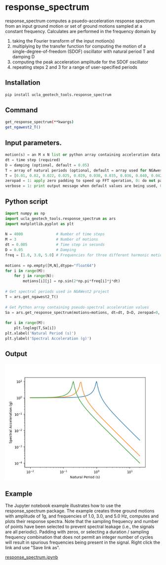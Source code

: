 # response_spectrum

response_spectrum computes a psuedo-acceleration response spectrum from an input ground motion or set of ground motions sampled at a constant frequency. Calculates are performed in the frequency domain by

1. taking the Fourier transform of the input motion(s)
2. multiplying by the transfer function for computing the motion of a single-degree-of-freedom (SDOF) oscillator with natural period T and damping D
3. computing the peak acceleration amplitude for the SDOF oscillator
4. repeating steps 2 and 3 for a range of user-specified periods

## Installation  
```bash
pip install ucla_geotech_tools.response_spectrum
```

## Command
```bash
get_response_spectrum(**kwargs)
get_ngawest2_T()
```

## Input parameters.
```python
motion(s) = an M x N list or python array containing acceleration data, where M is the number of motions and N is the number of data points in each motion. All motions must have the same number of data points. (required)  
dt = time step (required)
D = damping (optional, default = 0.05)
T = array of natural periods (optional, default = array used for NGAwest2 project: 
T = [0.01, 0.02, 0.022, 0.025, 0.029, 0.030, 0.035, 0.036, 0.040, 0.042, 0.044, 0.045, 0.046, 0.048, 0.050, 0.055, 0.060, 0.065, 0.067, 0.070, 0.075, 0.080, 0.085, 0.090, 0.095, 0.100, 0.11, 0.12, 0.13, 0.14, 0.15, 0.16, 0.17, 0.18, 0.19, 0.20, 0.22, 0.24, 0.25, 0.26, 0.28, 0.29, 0.30, 0.32, 0.34, 0.35, 0.36, 0.38, 0.40, 0.42, 0.44, 0.45, 0.46, 0.48, 0.50, 0.55, 0.60, 0.65, 0.70, 0.75, 0.80, 0.85, 0.90, 0.95, 1.0, 1.1, 1.2, 1.3, 1.4, 1.5, 1.6, 1.7, 1.8, 1.9, 2.0, 2.2, 2.4, 2.5, 2.6, 2.8, 3.0, 3.2, 3.4, 3.5, 3.6, 3.8, 4.0, 4.4, 4.6, 4.8, 5.0, 5.5, 6.0, 6.5, 7.0, 7.5, 8.0, 8.5, 9.0, 9.5, 10.0, 11.0, 12.0, 13.0, 14.0, 15.0, 20.0])
zeropad = 1: apply zero padding to speed up FFT operation, 0: do not pad with zeros (optional, default = 1)
verbose = 1: print output message when default values are being used, 0: suppress output messages (optional, default = 1)
```

## Python script
```python
import numpy as np
import ucla_geotech_tools.response_spectrum as ars
import matplotlib.pyplot as plt

N = 4000               # Number of time steps
M = 3                  # Number of motions
dt = 0.005             # Time step in seconds
D = 0.05               # Damping
freq = [1.0, 3.0, 5.0] # Frequencies for three different harmonic motions

motions = np.empty([M,N],dtype="float64")
for i in range(M):
    for j in range(N):
        motions[i][j] = np.sin(2*np.pi*freq[i]*j*dt)

# Get spectral periods used in NGAWest2 project
T = ars.get_ngawest2_T()

# Get Python array containing pseudo-spectral acceleration values
Sa = ars.get_response_spectrum(motions=motions, dt=dt, D=D, zeropad=0, verbose=0)

for i in range(M):
    plt.loglog(T,Sa[i])
plt.xlabel('Natural Period (s)')
plt.ylabel('Spectral Acceleration (g)')
```

## Output
![](https://github.com/sjbrandenberg/ucla_geotech_tools/blob/main/response_spectrum/spectral_acceleration.png)

## Example
The Jupyter notebook example illustrates how to use the response_spectrum package. The example creates three ground motions with amplitude of 1g, and frequencies of 1.0, 3.0, and 5.0 Hz, computes and plots their response spectra. Note that the sampling frequency and number of points have been selected to prevent spectral leakage (i.e., the signals are all periodic). Padding with zeros, or selecting a duration / sampling frequency combination that does not permit an integer number of cycles will result in spurious frequencies being present in the signal. Right click the link and use "Save link as".

[response_spectrum.ipynb](https://github.com/sjbrandenberg/ucla_geotech_tools/raw/main/response_spectrum/response_spectrum.ipynb)

